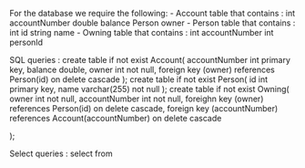 For the database we require the following:
	- Account table that contains :
		int accountNumber
		double balance
		Person owner
	- Person table that contains :
		int id
		string name
	- Owning table that contains :
		int accountNumber
		int personId

SQL queries :
create table if not exist Account(
	accountNumber int primary key,
	balance double,
	owner int not null,
	foreign key (owner) references Person(id) on delete cascade
);
create table if not exist Person(
	id int primary key,
	name varchar(255) not null
);
create table if not exist Owning(
	owner int not null,
	accountNumber int not null,
	foreighn key (owner) references Person(id) on delete cascade,
	foreign key (accountNumber) references Account(accountNumber) on delete cascade
	
);

Select queries :
select from 